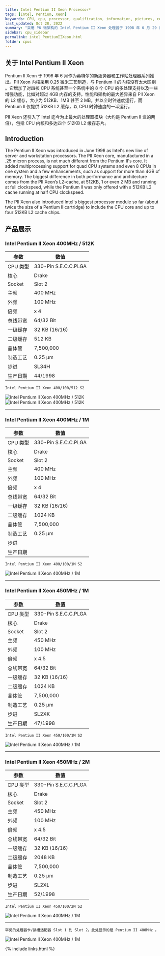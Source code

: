 ```yaml
---
title: Intel Pentium II Xeon Processor*
tags: [Intel, Pentium, Xeon]
keywords: CPU, cpu, processor, qualification, information, pictures, core, frequency, chip packaging, packaging, cpu info, x86, collection, amd, cyrix, harris, ibm, idt, iit, intel, motorola, nec, sgs, sgs-thomson, siemens, ST, signetics, mhs, ti, texas instruments, ulsi, umc, weitek, zilog, 808x, 8085, 8088, 8086, 80188, 80186, 80286, 286, 80386, 386, i386, Am386, 386sx, 386dx, 486, i486, 586, 486sx, 486dx, overdrive, 487, pentium, 586, 5x86, 386dlc, 386slc, 486dx2, mmx, ppro, pentium-pro, pro, athlon, duron, z80, dirk oppelt, dirk, oppelt, engineering, sample, samples, xeon
last_updated: Oct 20, 2022
summary: "采用 P6 微架构的 Intel Pentium II Xeon 处理器于 1998 年 6 月 29 日上市，主板接口为 Socket 2，专为高端工作站和服务器而开发。"
sidebar: cpu_sidebar
permalink: intel_PentiumIIXeon.html
folder: cpus
---
```


## 关于 Intel Pentium II Xeon

Pentium II Xeon 于 1998 年 6 月作为英特尔的新服务器和工作站处理器系列推出。PII Xeon 内核采用 0.25 微米工艺制造，与 Pentium II 的内核没有太大区别 。它增加了对四核 CPU 系统甚至一个系统中的 8 个 CPU 的多处理支持以及一些增强功能，比如对超过 4GB 内存的支持。性能和架构的最大差异来自 PII Xeon 的 L2 缓存，大小为 512KB、1MB 甚至 2 MB，并以全时钟速度运行，而 Pentium II 仅提供 512KB L2 缓存，以 CPU 时钟速度的一半运行。
 
PII Xeon 还引入了 Intel 迄今为止最大的处理器模块（大约是 Pentium II 盒的两倍），包括 CPU 内核和多达四个 512KB L2 缓存芯片。

## Introduction

The Pentium II Xeon was introduced in June 1998 as Intel's new line of server and workstation processors. The PII Xeon core, manufactured in a .25 micron process, is not much different from the Pentium II's core. It added multiprocessing support for quad CPU systems and even 8 CPUs in one system and a few enhancements, such as support for more than 4GB of memory. The biggest difference in both performance and architecture comes from the PII Xeon’s L2-cache, at 512KB, 1 or even 2 MB and running at full clockspeed, while the Pentium II was only offered with a 512KB L2 cache running at half CPU clockspeed.
 
The PII Xeon also introduced Intel's biggest processor module so far (about twice the size of a Pentium II cartridge) to include the CPU core and up to four 512KB L2 cache chips.

## 产品展示

### Intel Pentium II Xeon 400MHz / 512K

| 参数 | 数值 |
| ------ | ------ |
| CPU 类型 | 330-Pin S.E.C.C.PLGA |
| 核心 | Drake |
| Socket | Slot 2 |
| 主频 | 400 MHz |
| 外频 | 100 MHz |
| 倍频 | x 4 |
| 总线带宽 | 64/32 Bit |
| 一级缓存 | 32 KB (16/16) |
| 二级缓存 | 512 KB |
| 晶体管 | 7,500,000 |
| 制造工艺 | 0.25 µm |
| 步进 | SL34H |
| 生产日期 | 44/1998 |

```
Intel Pentium II Xeon 400/100/512 S2
```

![Intel Pentium II Xeon 400MHz / 512K](/images/cpus/Intel/XeonPII400-100-512.jpg)
![Intel Pentium II Xeon 400MHz / 512K](/images/cpus/Intel/XeonPII400-100-512-pur.jpg)

---------

### Intel Pentium II Xeon 400MHz / 1M

| 参数 | 数值 |
| ------ | ------ |
| CPU 类型 | 330-Pin S.E.C.C.PLGA |
| 核心 | Drake |
| Socket | Slot 2 |
| 主频 | 400 MHz |
| 外频 | 100 MHz |
| 倍频 | x 4 |
| 总线带宽 | 64/32 Bit |
| 一级缓存 | 32 KB (16/16) |
| 二级缓存 | 1024 KB |
| 晶体管 | 7,500,000 |
| 制造工艺 | 0.25 µm |
| 步进 |  |
| 生产日期 |  |

```
Intel Pentium II Xeon 400/100/1M S2
```

![Intel Pentium II Xeon 400MHz / 1M](/images/cpus/Intel/XeonPII400-100-1MB.jpg)

---------

### Intel Pentium II Xeon 450MHz / 1M

| 参数 | 数值 |
| ------ | ------ |
| CPU 类型 | 330-Pin S.E.C.C.PLGA |
| 核心 | Drake |
| Socket | Slot 2 |
| 主频 | 450 MHz |
| 外频 | 100 MHz |
| 倍频 | x 4.5 |
| 总线带宽 | 64/32 Bit |
| 一级缓存 | 32 KB (16/16) |
| 二级缓存 | 1024 KB |
| 晶体管 | 7,500,000 |
| 制造工艺 | 0.25 µm |
| 步进 | SL2XK |
| 生产日期 | 47/1998 |

```
Intel Pentium II Xeon 450/100/1M S2
```

![Intel Pentium II Xeon 400MHz / 1M](/images/cpus/Intel/XeonPII450-100-1M-pur.jpg)

---------

### Intel Pentium II Xeon 450MHz / 2M

| 参数 | 数值 |
| ------ | ------ |
| CPU 类型 | 330-Pin S.E.C.C.PLGA |
| 核心 | Drake |
| Socket | Slot 2 |
| 主频 | 450 MHz |
| 外频 | 100 MHz |
| 倍频 | x 4.5 |
| 总线带宽 | 64/32 Bit |
| 一级缓存 | 32 KB (16/16) |
| 二级缓存 | 2048 KB |
| 晶体管 | 7,500,000 |
| 制造工艺 | 0.25 µm |
| 步进 | SL2XL |
| 生产日期 | 52/1998 |

```
Intel Pentium II Xeon 450/100/2M S2
```

![Intel Pentium II Xeon 400MHz / 1M](/images/cpus/Intel/XeonPII450-100-2M.jpg)

---------

```
罕见的处理器卡/插槽适配器 Slot 1 到 Slot 2，此处显示的是 Pentium II 400MHz 。
```

![Intel Pentium II Xeon 400MHz / 1M](/images/cpus/Intel/Sockeladapter_PII.jpg)

{% include links.html %}
